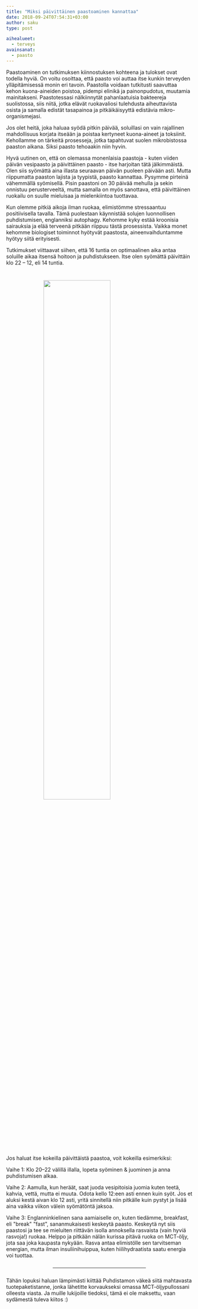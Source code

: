```yaml
---
title: "Miksi päivittäinen paastoaminen kannattaa"
date: 2018-09-24T07:54:31+03:00
author: saku
type: post

aihealueet:
  - terveys
avainsanat:
  - paasto
---
```


Paastoaminen on tutkimuksen kiinnostuksen kohteena ja tulokset ovat todella hyviä. On voitu osoittaa, että paasto voi auttaa itse kunkin terveyden ylläpitämisessä monin eri tavoin. Paastolla voidaan tutkitusti saavuttaa kehon kuona-aineiden poistoa, pidempi elinikä ja painonpudotus, muutamia mainitakseni. Paastotessasi nälkiinnytät pahanlaatuisia bakteereja suolistossa, siis niitä, jotka elävät ruokavaliosi tulehdusta aiheuttavista osista ja samalla edistät tasapainoa ja pitkäikäisyyttä edistävia mikro-organismejasi.

Jos olet heitä, joka haluaa syödä pitkin päivää, soluillasi on vain rajallinen mahdollisuus korjata itseään ja poistaa kertyneet kuona-aineet ja toksiinit. Kehollamme on tärkeitä prosesseja, jotka tapahtuvat suolen mikrobistossa paaston aikana. Siksi paasto tehoaakin niin hyvin.

Hyvä uutinen on, että on olemassa monenlaisia paastoja - kuten viiden päivän vesipaasto ja päivittäinen paasto - itse harjoitan tätä jälkimmäistä. Olen siis syömättä aina illasta seuraavan päivän puoleen päivään asti. Mutta riippumatta paaston lajista ja tyypistä, paasto kannattaa. Pysymme pirteinä vähemmällä syömisellä. Pisin paastoni on 30 päivää mehulla ja sekin onnistuu perusterveeltä, mutta samalla on myös sanottava, että päivittäinen ruokailu on suulle mieluisaa ja mielenkiintoa tuottavaa.

Kun olemme pitkiä aikoja ilman ruokaa, elimistömme stressaantuu positiivisella tavalla. Tämä puolestaan käynnistää solujen luonnollisen puhdistumisen, englanniksi autophagy. Kehomme kyky estää kroonisia sairauksia ja elää terveenä pitkään riippuu tästä prosessista. Vaikka monet kehomme biologiset toiminnot hyötyvät paastosta, aineenvaihduntamme hyötyy siitä erityisesti.

Tutkimukset viittaavat siihen, että 16 tuntia on optimaalinen aika antaa soluille aikaa itsensä hoitoon ja puhdistukseen. Itse olen syömättä päivittäin klo 22 – 12, eli 14 tuntia.

<img src="https://lh3.googleusercontent.com/lm2qsssl0Yub_GyWEYIWzBTU_EDfdM6BYkH0ccqLKCmrsEHyNx1bHZf2-e59hSn3Agy3MJJS-ficVQ4XFqksnhl65955n_EZxodSpp8UCfiwilFaxbxeQ4cIcUAyNdm-gr6Im3ScfKqBG_syMKryZOOxrVup856HBtCfN6Na_aPEUh4xI2WJQTUt76yFSX4xa_pWCY1YfgHPcLRKSmwF3B9sZIVeLoX6TmE8UWAj4V5BscE9bYhv9841wUFyo8F9V3YPehrWINBeCNzyWtg2nLwg8wMK_SlNowN8jOnv7hvoJbTWgTGO702NdCeBpx5gn22CyHKobN_46AxlYAZoheT8KHH-UQjNnxe-xH9OfePkx5BSKnXwtcRq_F_k6Zu68gDCYMiOSvpCl50Y12yxSQ9CBA-yyMwhrNT-GmSrb4_VlSfK2tZjndwVTVmEcK0hVDdRiND8XJ1pIx-nZgp51VQGVy7-xd5DtF6mji8I5_yLQN7GoqbZqNeP81uC7Z8Tv5WrRvMOxoprxU6ATv4xcctHjvKlJsme4-68Dwi7VjCPBIBZvXZpNbAKrXnbZ8E-2rKpMUPqe8_f0h0PE49L2SKsjdhoELz9HRKZGgKemASnAnhV5C7oLWveeno_7rs=w847-h899-no" style="self-align:center;margin:25px 20%; width:60%" />
Jos haluat itse kokeilla päivittäistä paastoa, voit kokeilla esimerkiksi:

Vaihe 1: Klo 20–22 välillä illalla, lopeta syöminen & juominen ja anna puhdistumisen alkaa.

Vaihe 2: Aamulla, kun heräät, saat juoda vesipitoisia juomia kuten teetä, kahvia, vettä, mutta ei muuta. Odota kello 12:een asti ennen kuin syöt. Jos et aluksi kestä aivan klo 12 asti, yritä sinnitellä niin pitkälle kuin pystyt ja lisää aina vaikka viikon välein syömätöntä jaksoa.

Vaihe 3: Englanninkielinen sana aamiaiselle on, kuten tiedämme, breakfast, eli "break" "fast", sananmukaisesti keskeytä paasto. Keskeytä nyt siis paastosi ja tee se mieluiten riittävän isolla annoksella rasvaista (vain hyviä rasvoja!) ruokaa. Helppo ja pitkään nälän kurissa pitävä ruoka on MCT-öljy, jota saa joka kaupasta nykyään. Rasva antaa elimistölle sen tarvitseman energian, mutta ilman insuliinihuippua, kuten hiilihydraatista saatu energia voi tuottaa.
<hr style="margin: 25px 25%;" />
Tähän lopuksi haluan lämpimästi kiittää Puhdistamon väkeä siitä mahtavasta tuotepaketistanne, jonka lähetitte korvaukseksi omassa MCT-öljypullossani olleesta viasta. Ja muille lukijoille tiedoksi, tämä ei ole maksettu, vaan sydämestä tuleva kiitos :)